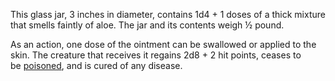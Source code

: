 This glass jar, 3 inches in diameter, contains 1d4 + 1 doses of a thick mixture that smells faintly of aloe. The jar and its contents weigh ½ pound.

As an action, one dose of the ointment can be swallowed or applied to the skin. The creature that receives it regains 2d8 + 2 hit points, ceases to be [poisoned](https://5e.tools/conditionsdiseases.html#poisoned_phb), and is cured of any disease.